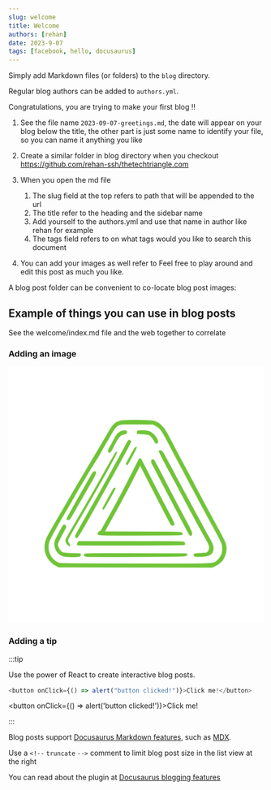 ```yaml
---
slug: welcome
title: Welcome
authors: [rehan]
date: 2023-9-07
tags: [facebook, hello, docusaurus]
---
```


Simply add Markdown files (or folders) to the `blog` directory.

Regular blog authors can be added to `authors.yml`.

Congratulations, you are trying to make your first blog !!

1. See the file name `2023-09-07-greetings.md`, the date will appear on your blog below the title, the other part is just some name to identify your file, so you can name it anything you like

2. Create a similar folder in blog directory when you checkout
   https://github.com/rehan-ssh/thetechtriangle.com

3. When you open the md file

   1. The slug field at the top refers to path that will be appended to the url
   2. The title refer to the heading and the sidebar name
   3. Add yourself to the authors.yml and use that name in author like rehan for example
   4. The tags field refers to on what tags would you like to search this document

4. You can add your images as well refer to
   Feel free to play around and edit this post as much you like.

A blog post folder can be convenient to co-locate blog post images:

## Example of things you can use in blog posts

See the welcome/index.md file and the web together to correlate

### Adding an image

![The Tech Triangle](./logo.svg)

### Adding a tip

:::tip

Use the power of React to create interactive blog posts.

```js
<button onClick={() => alert("button clicked!")}>Click me!</button>
```

<button onClick={() => alert('button clicked!')}>Click me!</button>

:::

Blog posts support [Docusaurus Markdown features](https://docusaurus.io/docs/markdown-features), such as [MDX](https://mdxjs.com/).

Use a `<!--` `truncate` `-->` comment to limit blog post size in the list view at the right

You can read about the plugin at [Docusaurus blogging features](https://docusaurus.io/docs/blog)
